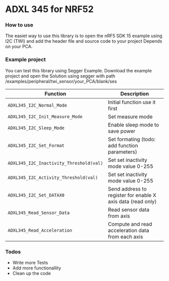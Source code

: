 # ADXL 345 for NRF52



### How to use

The easiet way to use this library is to open the nRF5 SDK 15 example using I2C (TWI) and add the header file and source code to your project Depends on your PCA.

### Example project 

You can test this library using Segger Example. Download the example project and open the Solution using segger with path /examples/peripheral/twi_sensor/your_PCA/blank/ses


|Function                          |Description               |
|-------------------------------|-----------------------------|
|`ADXL345_I2C_Normal_Mode`            |Initial function use it first           |
|`ADXL345_I2C_Init_Measure_Mode`            |Set measure mode           |
|`ADXL345_I2C_Sleep_Mode`|Enable sleep mode to save power|
|`ADXL345_I2C_Set_Format`            |Set formating (todo: add function parameters)           |
|`ADXL345_I2C_Inactivity_Threshold(val)`            |Set set inactivity mode value 0-255          |
|`ADXL345_I2C_Activity_Threshold(val)`|Set set inactivity mode value 0-255|
|`ADXL345_I2C_Set_DATAX0`            |Send address to register for enable X axis data (read only)          |
|`ADXL345_Read_Sensor_Data`            |Read sensor data from axis          |
|`ADXL345_Read_Acceleration`|Compute and read acceleration data from each axis|




### Todos

 - Write more Tests
 - Add more functionallity 
 - Clean up the code 



